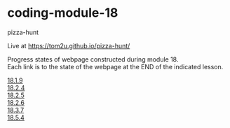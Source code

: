 # coding-module-18

pizza-hunt  

Live at https://tom2u.github.io/pizza-hunt/  

Progress states of webpage constructed during module 18.  
Each link is to the state of the webpage at the END of the indicated lesson.  

[18.1.9](https://github.com/tom2u/coding-online-module-18/tree/master/18.1.9)  
[18.2.4](https://github.com/tom2u/coding-online-module-18/tree/master/18.2.4)  
[18.2.5](https://github.com/tom2u/coding-online-module-18/tree/master/18.2.5)  
[18.2.6](https://github.com/tom2u/coding-online-module-18/tree/master/18.2.6)  
[18.3.7](https://github.com/tom2u/coding-online-module-18/tree/master/18.3.7)  
[18.5.4](https://github.com/tom2u/coding-online-module-18/tree/master/18.5.4)  


